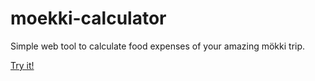 # moekki-calculator
Simple web tool to calculate food expenses of your amazing mökki trip.

[Try it!](https://kolemikko.github.io/moekki-calculator/)